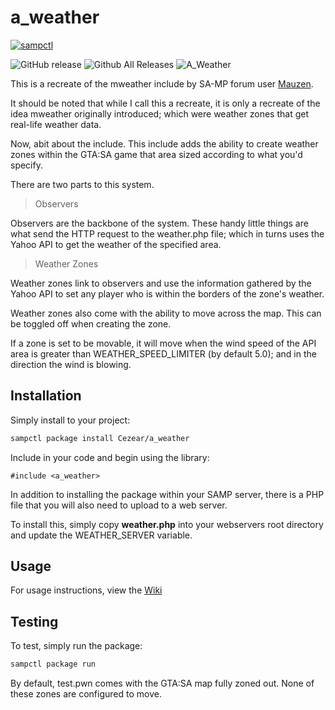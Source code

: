 # a_weather

[![sampctl](https://shields.southcla.ws/badge/sampctl-a_weather-2f2f2f.svg?style=for-the-badge)](https://github.com/Cezear/a_weather)

![GitHub release](https://img.shields.io/github/release/Cezear/a_weather/all.svg?style=flat-square)
![Github All Releases](https://img.shields.io/github/downloads/Cezear/a_weather/total.svg?style=flat-square)
![A_Weather](https://img.shields.io/codeclimate/issues/Cezear/a_weather.svg?style=flat-square)


This is a recreate of the mweather include by SA-MP forum user [Mauzen](http://forum.sa-mp.com/member.php?u=10237).

It should be noted that while I call this a recreate, it is only a recreate of the idea mweather originally introduced; which were weather zones that get real-life weather data.

Now, abit about the include. This include adds the ability to create weather zones within the GTA:SA game that area sized according to what you'd specify.

There are two parts to this system.

> Observers

Observers are the backbone of the system. These handy little things are what send the HTTP request to the weather.php file; which in turns uses the Yahoo API to get the weather of the specified area.

> Weather Zones

Weather zones link to observers and use the information gathered by the Yahoo API to set any player who is within the borders of the zone's weather.

Weather zones also come with the ability to move across the map. This can be toggled off when creating the zone.

If a zone is set to be movable, it will move when the wind speed of the API area is greater than WEATHER_SPEED_LIMITER (by default 5.0); and in the direction the wind is blowing.

## Installation

Simply install to your project:

```bash
sampctl package install Cezear/a_weather
```

Include in your code and begin using the library:

```pawn
#include <a_weather>
```
In addition to installing the package within your SAMP server, there is a PHP file that you will also need to upload to a web server. 

To install this, simply copy **weather.php** into your webservers root directory and update the WEATHER_SERVER variable.

## Usage

For usage instructions, view the [Wiki](https://github.com/Cezear/a_weather/wiki)

## Testing

To test, simply run the package:

```bash
sampctl package run
```
By default, test.pwn comes with the GTA:SA map fully zoned out. None of these zones are configured to move.
